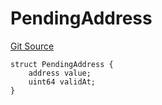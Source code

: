 # PendingAddress
[Git Source](https://github.com/Level-Money/contracts/blob/6210538f7de83f92b07f38679d7d19520c984a03/src/v2/interfaces/morpho/PendingLib.sol)


```solidity
struct PendingAddress {
    address value;
    uint64 validAt;
}
```

